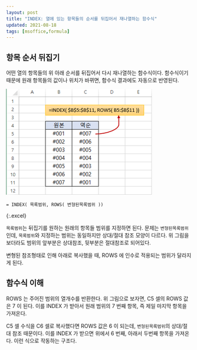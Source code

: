 ```yaml
---
layout: post
title: "INDEX: 열에 있는 항목들의 순서를 뒤집어서 재나열하는 함수식"
updated: 2021-08-18
tags: [msoffice,formula]
---
```


## 항목 순서 뒤집기

어떤 열의 항목들의 위 아래 순서를 뒤집어서 다시 재나열하는 함수식이다. 함수식이기 때문에 원래 항목들의 값이나 위치가 바뀌면, 함수식 결과에도 자동으로 반영된다.

![그림00](/img/msoffice/formula/formula-2405.png)

```excel
= INDEX( 목록범위, ROWS( 변형된목록범위 ))
```
{:.excel}

`목록범위`는 뒤집기를 원하는 원래의 항목들 범위를 지정하면 된다. 문제는 `변형된목록범위`인데, `목록범위`와 지정하는 범위는 동일하지만 상대/절대 참조 모양이 다르다. 위 그림을 보더라도 범위의 앞부분은 상대참조, 뒷부분은 절대참조로 되어있다.

변형된 참조형태로 인해 아래로 복사했을 때, ROWS 에 인수로 적용되는 범위가 달라지게 된다.

## 함수식 이해

ROWS 는 주어진 범위의 열개수를 반환한다. 위 그림으로 보자면, C5 셀의 ROWS 값은 7 이 된다. 이를 INDEX 가 받아서 원래 범위의 7 번째 항목, 즉 제일 마지막 항목을 가져온다.

C5 셀 수식을 C6 셀로 복사했다면 ROWS 값은 6 이 되는데, `변형된목록범위`의 상대/절대 참조 때문이다. 이를 INDEX 가 받으면 위에서 6 번째, 아래서 두번째 항목을 가져온다. 이런 식으로 작동하는 구조다.